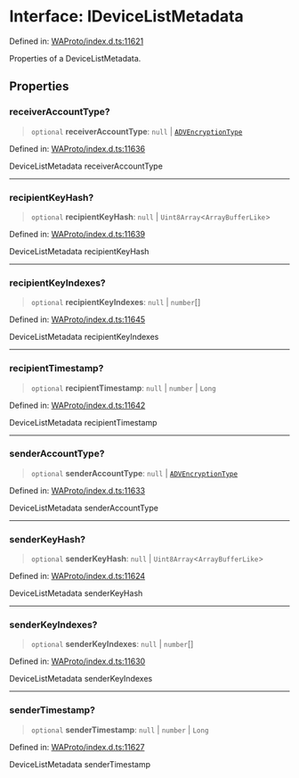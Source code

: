 # Interface: IDeviceListMetadata

Defined in: [WAProto/index.d.ts:11621](https://github.com/Fokusdotid/Baileys/blob/58a03b5a49cf326e1050515994499cb0bb76662f/WAProto/index.d.ts#L11621)

Properties of a DeviceListMetadata.

## Properties

### receiverAccountType?

> `optional` **receiverAccountType**: `null` \| [`ADVEncryptionType`](../enumerations/ADVEncryptionType.md)

Defined in: [WAProto/index.d.ts:11636](https://github.com/Fokusdotid/Baileys/blob/58a03b5a49cf326e1050515994499cb0bb76662f/WAProto/index.d.ts#L11636)

DeviceListMetadata receiverAccountType

***

### recipientKeyHash?

> `optional` **recipientKeyHash**: `null` \| `Uint8Array`\<`ArrayBufferLike`\>

Defined in: [WAProto/index.d.ts:11639](https://github.com/Fokusdotid/Baileys/blob/58a03b5a49cf326e1050515994499cb0bb76662f/WAProto/index.d.ts#L11639)

DeviceListMetadata recipientKeyHash

***

### recipientKeyIndexes?

> `optional` **recipientKeyIndexes**: `null` \| `number`[]

Defined in: [WAProto/index.d.ts:11645](https://github.com/Fokusdotid/Baileys/blob/58a03b5a49cf326e1050515994499cb0bb76662f/WAProto/index.d.ts#L11645)

DeviceListMetadata recipientKeyIndexes

***

### recipientTimestamp?

> `optional` **recipientTimestamp**: `null` \| `number` \| `Long`

Defined in: [WAProto/index.d.ts:11642](https://github.com/Fokusdotid/Baileys/blob/58a03b5a49cf326e1050515994499cb0bb76662f/WAProto/index.d.ts#L11642)

DeviceListMetadata recipientTimestamp

***

### senderAccountType?

> `optional` **senderAccountType**: `null` \| [`ADVEncryptionType`](../enumerations/ADVEncryptionType.md)

Defined in: [WAProto/index.d.ts:11633](https://github.com/Fokusdotid/Baileys/blob/58a03b5a49cf326e1050515994499cb0bb76662f/WAProto/index.d.ts#L11633)

DeviceListMetadata senderAccountType

***

### senderKeyHash?

> `optional` **senderKeyHash**: `null` \| `Uint8Array`\<`ArrayBufferLike`\>

Defined in: [WAProto/index.d.ts:11624](https://github.com/Fokusdotid/Baileys/blob/58a03b5a49cf326e1050515994499cb0bb76662f/WAProto/index.d.ts#L11624)

DeviceListMetadata senderKeyHash

***

### senderKeyIndexes?

> `optional` **senderKeyIndexes**: `null` \| `number`[]

Defined in: [WAProto/index.d.ts:11630](https://github.com/Fokusdotid/Baileys/blob/58a03b5a49cf326e1050515994499cb0bb76662f/WAProto/index.d.ts#L11630)

DeviceListMetadata senderKeyIndexes

***

### senderTimestamp?

> `optional` **senderTimestamp**: `null` \| `number` \| `Long`

Defined in: [WAProto/index.d.ts:11627](https://github.com/Fokusdotid/Baileys/blob/58a03b5a49cf326e1050515994499cb0bb76662f/WAProto/index.d.ts#L11627)

DeviceListMetadata senderTimestamp
